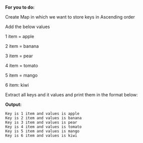 **For you to do:**

Create Map in which we want to store keys in Ascending order

Add the below values

1 item = apple

2 item = banana

3 item = pear

4 item = tomato

5 item = mango

6 item: kiwi

Extract all keys and it values and print them in the format below:

**Output:**

```
Key is 1 item and values is apple
Key is 2 item and values is banana
Key is 3 item and values is pear
Key is 4 item and values is tomato
Key is 5 item and values is mango
Key is 6 item and values is kiwi
```

